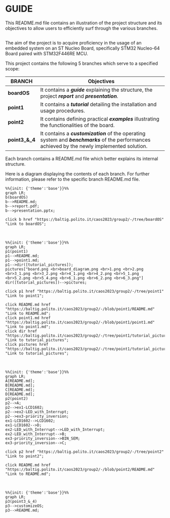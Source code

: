 # GUIDE

This README.md file contains an illustration of the project structure and its objectives to allow users to efficiently surf through the various branches.

## 

The aim of the project is to acquire proficiency in the usage of an embedded system on an ST Nucleo Board, specifically STM32 Nucleo-64 Board paired with STM32F446RE MCU.

This project contains the following 5 branches which serve to a specified scope:

| BRANCH    | Objectives |
| --------  | ---------- |
| **boardOS**    | It contains a ***guide*** explaining the structure, the project ***report*** and ***presentation***.  |
| **point1**     | It contains a ***tutorial*** detailing the installation and usage procedures.                         |
| **point2**     | It contains defining practical ***examples*** illustrating the functionalities of the board.          |
| **point3_&_4**     | It contains a ***customization*** of the operating system and ***benchmarks*** of the performances achieved by the newly implemented solution.                                                                                                    |
    
Each branch contains a README.md file which better explains its internal structure.

Here is a diagram displaying the contents of each branch. For further information, please refer to the specific branch README.md file.

[comment]: <> (change names or file format for files and add href!!)
[comment]: <> (orientation options: graph LR, graph TD)
[comment]: <> (color options: base, default)


```mermaid
%%{init: {'theme':'base'}}%%
graph LR;
b(boardOS)
b-->README.md;
b-->report.pdf;            
b-->presentation.pptx;

click b href "https://baltig.polito.it/caos2023/group2/-/tree/boardOS" "Link to boardOS";
```

&nbsp;

```mermaid
%%{init: {'theme':'base'}}%%
graph LR;
p1(point1)
p1-->README.md;
p1-->point1.md;
p1-->dir([tutorial_pictures]);
pictures["board.png <br>board_diagram.png <br>1.png <br>2.png <br>3_1.png <br>3_2.png <br>4_1.png <br>4_2.png <br>5_1.png <br>5_2.png <br>5_4.png <br>6_1.png <br>6_2.png <br>6_3.png"]
dir([tutorial_pictures])-->pictures;

click p1 href "https://baltig.polito.it/caos2023/group2/-/tree/point1" "Link to point1";

click README.md href "https://baltig.polito.it/caos2023/group2/-/blob/point1/README.md" "Link to README.md";
click point1.md href "https://baltig.polito.it/caos2023/group2/-/blob/point1/point1.md" "Link to point1.md";
click dir href "https://baltig.polito.it/caos2023/group2/-/tree/point1/tutorial_pictures" "Link to tutorial_pictures";
click pictures href "https://baltig.polito.it/caos2023/group2/-/tree/point1/tutorial_pictures" "Link to tutorial_pictures";
```

&nbsp;

```mermaid
%%{init: {'theme':'base'}}%%
graph LR;
A[README.md];
B[README.md];
C[README.md];
D[README.md];
p2(point2)
p2-->A;
p2-->ex1-LCD1602;
p2-->ex2-LED_with_Interrupt;
p2-->ex3-priority_inversion;
ex1-LCD1602-->LCD1602;
ex1-LCD1602-->D;
ex2-LED_with_Interrupt-->LED_with_Interrupt;
ex2-LED_with_Interrupt-->B;
ex3-priority_inversion-->BIN_SEM;
ex3-priority_inversion-->C;

click p2 href "https://baltig.polito.it/caos2023/group2/-/tree/point2" "Link to point2";

click README.md href "https://baltig.polito.it/caos2023/group2/-/blob/point2/README.md" "Link to README.md";

```

&nbsp;

```mermaid
%%{init: {'theme':'base'}}%%
graph LR;
p3(point3_&_4)
p3-->customizeOS;
p3-->README.md;

```

&nbsp;

